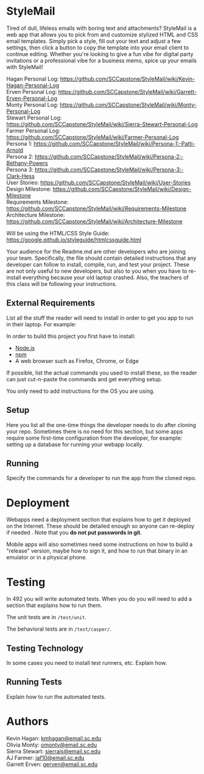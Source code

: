 # StyleMail

Tired of dull, lifeless emails with boring text and attachments? StyleMail is a web app that allows you
to pick from and customize stylized HTML and CSS email templates. Simply pick a style, fill out your text 
and adjust a few settings, then click a button to copy the template into your email client to continue editing.
Whether you're looking to give a fun vibe for digital party invitations or a professional vibe for a business memo, 
spice up your emails with StyleMail!

Hagan Personal Log: https://github.com/SCCapstone/StyleMail/wiki/Kevin-Hagan-Personal-Log  
Erven Personal Log: https://github.com/SCCapstone/StyleMail/wiki/Garrett-Erven-Personal-Log  
Monty Personal Log: https://github.com/SCCapstone/StyleMail/wiki/Monty-Personal-Log  
Stewart Personal Log: https://github.com/SCCapstone/StyleMail/wiki/Sierra-Stewart-Personal-Log  
Farmer Personal Log: https://github.com/SCCapstone/StyleMail/wiki/Farmer-Personal-Log  
Persona 1: https://github.com/SCCapstone/StyleMail/wiki/Persona-1:-Patti-Arnold  
Persona 2: https://github.com/SCCapstone/StyleMail/wiki/Persona-2:-Bethany-Powers  
Persona 3: https://github.com/SCCapstone/StyleMail/wiki/Persona-3:-Clark-Hess  
User Stories: https://github.com/SCCapstone/StyleMail/wiki/User-Stories  
Design Milestone: https://github.com/SCCapstone/StyleMail/wiki/Design-Milestone  
Requirements Milestone: https://github.com/SCCapstone/StyleMail/wiki/Requirements-Milestone  
Architecture Milestone: https://github.com/SCCapstone/StyleMail/wiki/Architecture-Milestone  

Will be using the HTML/CSS Style Guide: https://google.github.io/styleguide/htmlcssguide.html  

Your audience for the Readme.md are other developers who are joining your team.
Specifically, the file should contain detailed instructions that any developer
can follow to install, compile, run, and test your project. These are not only
useful to new developers, but also to you when you have to re-install everything
because your old laptop crashed. Also, the teachers of this class will be
following your instructions.

## External Requirements

List all the stuff the reader will need to install in order to get you app to 
run in their laptop. For example:

In order to build this project you first have to install:

* [Node.js](https://nodejs.org/en/)
* [npm](https://www.npmjs.com/)
* A web browser such as Firefox, Chrome, or Edge

If possible, list the actual commands you used to install these, so the reader
can just cut-n-paste the commands and get everything setup.

You only need to add instructions for the OS you are using.

## Setup

Here you list all the one-time things the developer needs to do after cloning
your repo. Sometimes there is no need for this section, but some apps require
some first-time configuration from the developer, for example: setting up a
database for running your webapp locally.

## Running

Specify the commands for a developer to run the app from the cloned repo.

# Deployment

Webapps need a deployment section that explains how to get it deployed on the 
Internet. These should be detailed enough so anyone can re-deploy if needed
. Note that you **do not put passwords in git**. 

Mobile apps will also sometimes need some instructions on how to build a
"release" version, maybe how to sign it, and how to run that binary in an
emulator or in a physical phone.

# Testing

In 492 you will write automated tests. When you do you will need to add a 
section that explains how to run them.

The unit tests are in `/test/unit`.

The behavioral tests are in `/test/casper/`.

## Testing Technology

In some cases you need to install test runners, etc. Explain how.

## Running Tests

Explain how to run the automated tests.

# Authors

Kevin Hagan: kmhagan@email.sc.edu  
Olivia Monty: omonty@email.sc.edu  
Sierra Stewart: sierrais@email.sc.edu  
AJ Farmer: jaf10@email.sc.edu  
Garrett Erven: gerven@email.sc.edu  
